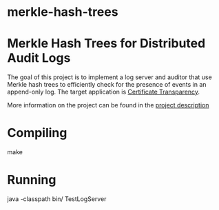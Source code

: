 # merkle-hash-trees
Merkle Hash Trees for Distributed Audit Logs
============================================

The goal of this project is to implement a log server and auditor that use Merkle hash trees to efficiently check for the presence of events in an append-only log. The target application is [Certificate Transparency](http://www.certificate-transparency.org/). 

More information on the project can be found in the [project description](http://www.enseignement.polytechnique.fr/informatique/INF441/projets/merkle/merkle.pdf)

Compiling
=========
  make

Running
=======
  java -classpath bin/ TestLogServer

